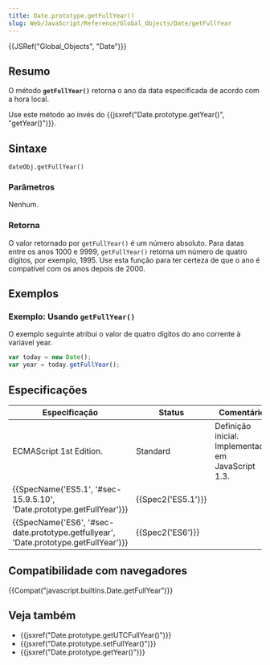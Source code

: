 ```yaml
---
title: Date.prototype.getFullYear()
slug: Web/JavaScript/Reference/Global_Objects/Date/getFullYear
---
```


{{JSRef("Global_Objects", "Date")}}

## Resumo

O método **`getFullYear()`** retorna o ano da data especificada de acordo com a hora local.

Use este método ao invés do {{jsxref("Date.prototype.getYear()", "getYear()")}}.

## Sintaxe

```
dateObj.getFullYear()
```

### Parâmetros

Nenhum.

### Retorna

O valor retornado por `getFullYear()` é um número absoluto. Para datas entre os anos 1000 e 9999, `getFullYear()` retorna um número de quatro dígitos, por exemplo, 1995. Use esta função para ter certeza de que o ano é compatível com os anos depois de 2000.

## Exemplos

### Exemplo: Usando `getFullYear()`

O exemplo seguinte atribui o valor de quatro dígitos do ano corrente à variável year.

```js
var today = new Date();
var year = today.getFullYear();
```

## Especificações

| **Especificação**                                                                    | Status             | **Comentário**                                     |
| ------------------------------------------------------------------------------------ | ------------------ | -------------------------------------------------- |
| ECMAScript 1st Edition.                                                              | Standard           | Definição inicial. Implementado em JavaScript 1.3. |
| {{SpecName('ES5.1', '#sec-15.9.5.10', 'Date.prototype.getFullYear')}}                | {{Spec2('ES5.1')}} |                                                    |
| {{SpecName('ES6', '#sec-date.prototype.getfullyear', 'Date.prototype.getFullYear')}} | {{Spec2('ES6')}}   |                                                    |

## Compatibilidade com navegadores

{{Compat("javascript.builtins.Date.getFullYear")}}

## Veja também

- {{jsxref("Date.prototype.getUTCFullYear()")}}
- {{jsxref("Date.prototype.setFullYear()")}}
- {{jsxref("Date.prototype.getYear()")}}

